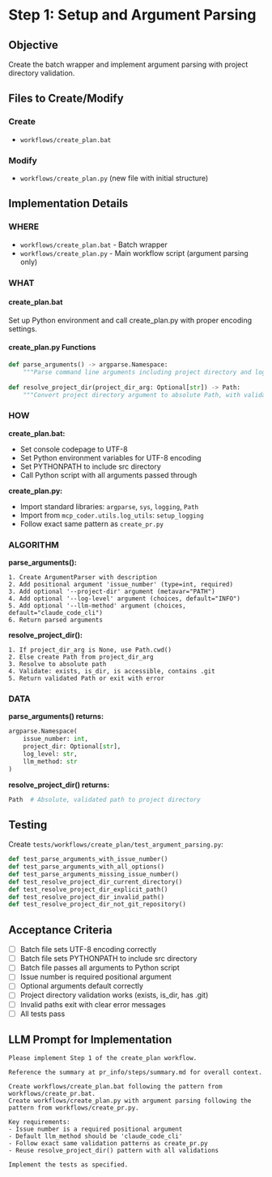 # Step 1: Setup and Argument Parsing

## Objective

Create the batch wrapper and implement argument parsing with project directory validation.

## Files to Create/Modify

### Create
- `workflows/create_plan.bat`

### Modify  
- `workflows/create_plan.py` (new file with initial structure)

## Implementation Details

### WHERE
- `workflows/create_plan.bat` - Batch wrapper
- `workflows/create_plan.py` - Main workflow script (argument parsing only)

### WHAT

#### create_plan.bat
Set up Python environment and call create_plan.py with proper encoding settings.

#### create_plan.py Functions

```python
def parse_arguments() -> argparse.Namespace:
    """Parse command line arguments including project directory and log level."""
    
def resolve_project_dir(project_dir_arg: Optional[str]) -> Path:
    """Convert project directory argument to absolute Path, with validation."""
```

### HOW

**create_plan.bat:**
- Set console codepage to UTF-8
- Set Python environment variables for UTF-8 encoding
- Set PYTHONPATH to include src directory
- Call Python script with all arguments passed through

**create_plan.py:**
- Import standard libraries: `argparse`, `sys`, `logging`, `Path`
- Import from `mcp_coder.utils.log_utils`: `setup_logging`
- Follow exact same pattern as `create_pr.py`

### ALGORITHM

**parse_arguments():**
```
1. Create ArgumentParser with description
2. Add positional argument 'issue_number' (type=int, required)
3. Add optional '--project-dir' argument (metavar="PATH")
4. Add optional '--log-level' argument (choices, default="INFO")
5. Add optional '--llm-method' argument (choices, default="claude_code_cli")
6. Return parsed arguments
```

**resolve_project_dir():**
```
1. If project_dir_arg is None, use Path.cwd()
2. Else create Path from project_dir_arg
3. Resolve to absolute path
4. Validate: exists, is_dir, is accessible, contains .git
5. Return validated Path or exit with error
```

### DATA

**parse_arguments() returns:**
```python
argparse.Namespace(
    issue_number: int,
    project_dir: Optional[str],
    log_level: str,
    llm_method: str
)
```

**resolve_project_dir() returns:**
```python
Path  # Absolute, validated path to project directory
```

## Testing

Create `tests/workflows/create_plan/test_argument_parsing.py`:

```python
def test_parse_arguments_with_issue_number()
def test_parse_arguments_with_all_options()
def test_parse_arguments_missing_issue_number()
def test_resolve_project_dir_current_directory()
def test_resolve_project_dir_explicit_path()
def test_resolve_project_dir_invalid_path()
def test_resolve_project_dir_not_git_repository()
```

## Acceptance Criteria

- [ ] Batch file sets UTF-8 encoding correctly
- [ ] Batch file sets PYTHONPATH to include src directory
- [ ] Batch file passes all arguments to Python script
- [ ] Issue number is required positional argument
- [ ] Optional arguments default correctly
- [ ] Project directory validation works (exists, is_dir, has .git)
- [ ] Invalid paths exit with clear error messages
- [ ] All tests pass

## LLM Prompt for Implementation

```
Please implement Step 1 of the create_plan workflow.

Reference the summary at pr_info/steps/summary.md for overall context.

Create workflows/create_plan.bat following the pattern from workflows/create_pr.bat.
Create workflows/create_plan.py with argument parsing following the pattern from workflows/create_pr.py.

Key requirements:
- Issue number is a required positional argument
- Default llm_method should be 'claude_code_cli'
- Follow exact same validation patterns as create_pr.py
- Reuse resolve_project_dir() pattern with all validations

Implement the tests as specified.
```
